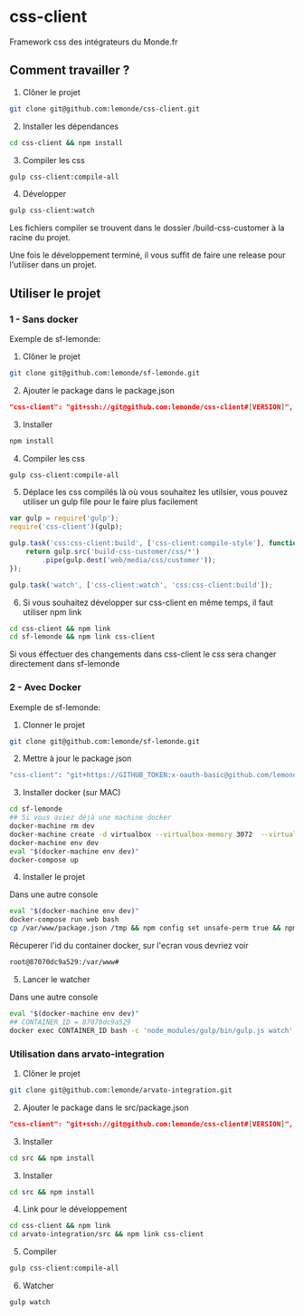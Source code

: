 # css-client

Framework css des intégrateurs du Monde.fr

## Comment travailler ?

1) Clôner le projet

```bash
git clone git@github.com:lemonde/css-client.git
```

2) Installer les dépendances

```bash
cd css-client && npm install
````

3) Compiler les css

```bash
gulp css-client:compile-all
```

4) Développer

```bash
gulp css-client:watch
```

Les fichiers compiler se trouvent dans le dossier /build-css-customer à la racine du projet.

Une fois le développement terminé, il vous suffit de faire une release pour l'utiliser dans un projet.


## Utiliser le projet

### 1 - Sans docker

Exemple de sf-lemonde:

1) Clôner le projet

```bash
git clone git@github.com:lemonde/sf-lemonde.git
```

2) Ajouter le package dans le package.json

```json
"css-client": "git+ssh://git@github.com:lemonde/css-client#[VERSION]",
```

3) Installer

```bash
npm install
```

4) Compiler les css

```bash
gulp css-client:compile-all
```

5) Déplace les css compilés là où vous souhaitez les utilsier, vous pouvez utiliser un gulp file pour le faire plus facilement

```javascript
var gulp = require('gulp');
require('css-client')(gulp);

gulp.task('css:css-client:build', ['css-client:compile-style'], function() {
    return gulp.src('build-css-customer/css/*')
        .pipe(gulp.dest('web/media/css/customer'));
});

gulp.task('watch', ['css-client:watch', 'css:css-client:build']);

```

6) Si vous souhaitez développer sur css-client en même temps, il faut utiliser npm link

```bash
cd css-client && npm link
cd sf-lemonde && npm link css-client
```

Si vous éffectuer des changements dans css-client le css sera changer directement dans sf-lemonde


### 2 - Avec Docker

Exemple de sf-lemonde:

1) Clonner le projet

```bash
git clone git@github.com:lemonde/sf-lemonde.git
```

2) Mettre à jour le package json

```bash
"css-client": "git+https://GITHUB_TOKEN:x-oauth-basic@github.com/lemonde/css-client#1.0.5",
```

3) Installer docker (sur MAC)

```bash
cd sf-lemonde
## Si vous aviez déjà une machine docker
docker-machine rm dev
docker-machine create -d virtualbox --virtualbox-memory 3072  --virtualbox-cpu-count 2 dev || docker-machine start dev
docker-machine env dev
eval "$(docker-machine env dev)"
docker-compose up
```

4) Installer le projet

Dans une autre console

```bash
eval "$(docker-machine env dev)"
docker-compose run web bash
cp /var/www/package.json /tmp && npm config set unsafe-perm true && npm install --verbose --no-bin-links --prefix /tmp && rm -rf /var/www/node_modules && cp -r /tmp/node_modules /var/www && cd /var/css-client && rm -rf node_modules && npm link && cd /var/www && npm link css-client
```

Récuperer l'id du container docker, sur l'ecran vous devriez voir

```bash
root@87070dc9a529:/var/www#
```

5) Lancer le watcher

Dans une autre console

```bash
eval "$(docker-machine env dev)"
## CONTAINER_ID = 87070dc9a529
docker exec CONTAINER_ID bash -c 'node_modules/gulp/bin/gulp.js watch'
```

### Utilisation dans arvato-integration

1) Clôner le projet

```bash
git clone git@github.com:lemonde/arvato-integration.git
```

2) Ajouter le package dans le src/package.json

```json
"css-client": "git+ssh://git@github.com:lemonde/css-client#[VERSION]",
```

3) Installer

```bash
cd src && npm install
```

3) Installer

```bash
cd src && npm install
```

4) Link pour le développement

```bash
cd css-client && npm link
cd arvato-integration/src && npm link css-client
```

5) Compiler

```bash
gulp css-client:compile-all
```

6) Watcher

```bash
gulp watch
```
